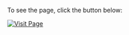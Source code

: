 To see the page, click the button below:

[![Visit Page](https://img.shields.io/badge/Visit-Page-blue.svg)](https://robert-cabrera.github.io/Panda-Scrollbar/)
